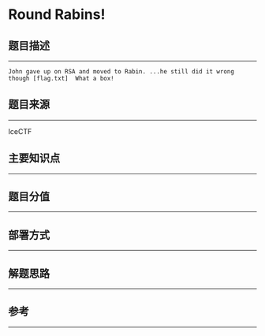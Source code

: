 # Round Rabins!

## 题目描述
---
```
John gave up on RSA and moved to Rabin. ...he still did it wrong though [flag.txt]  What a box! 
```

## 题目来源
---
IceCTF

## 主要知识点
---


## 题目分值
---


## 部署方式
---


## 解题思路
---


## 参考
---
